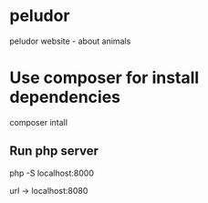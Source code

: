 # peludor
peludor website - about animals


# Use composer for install dependencies
composer intall

## Run php server
php -S localhost:8000

url -> localhost:8080

